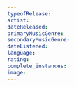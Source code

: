 ```yaml
---
typeofRelease:
artist:
dateReleased:
primaryMusicGenre:
secondaryMusicGenre:
dateListened:
language:
rating:
complete_instances:
image:
---
```

